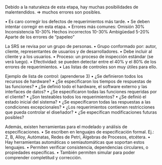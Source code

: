 Debido a la naturaleza de esta etapa, hay muchas posibilidades de malentendidos.
=> muchos errores son posibles.

• Es caro corregir los defectos de requerimientos más tarde.
• Se deben intentar corregir en esta etapa.
• Errores más comunes:
	Omisión 30%
	Inconsistencia 10-30%
	Hechos incorrectos 10-30%
	Ambigüedad 5-20%
	Aparte de los errores de “papeleo”

La SRS se revisa por un grupo de personas.
• Grupo conformado por: autor, cliente, representantes de usuarios y de
desarrolladores.
• Debe incluir al cliente y a los usuarios.
• Proceso: un proceso de inspección estándar (se verá luego).
• Efectividad: se pueden detectar entre el 40% y el 80% de los errores de
requerimientos.
• Las listas de controles son muy útiles para ello.

Ejemplo de lista de control: (aprenderse 3)
• ¿Se definieron todos los recursos de hardware?
• ¿Se especificaron los tiempos de respuestas de las funciones?
• ¿Se definió todo el hardware, el software externo y las interfaces de datos?
• ¿Se especificaron todas las funciones requeridas por el cliente?
• ¿Son testeables todos los requerimientos?
• ¿Se definió el estado inicial del sistema?
• ¿Se especificaron todas las respuestas a las condiciones excepcionales?
• ¿Los requerimientos contienen restricciones que pueda controlar el diseñador?
• ¿Se especifican modificaciones futuras posibles?

Además, existen herramientas para el modelado y análisis de especificaciones.
• Se escriben en lenguajes de especificación formal.
Ej.: Z, B, Alloy, Autómatas, Redes de Petri, Álgebras de Procesos, etcétera.
• Hay herramientas automáticas o semiautomáticas que soportan estos lenguajes.
• Permiten verificar consistencia, dependencias circulares, o propiedades
específicas.
• También permiten simular para poder comprender completitud y corrección.

